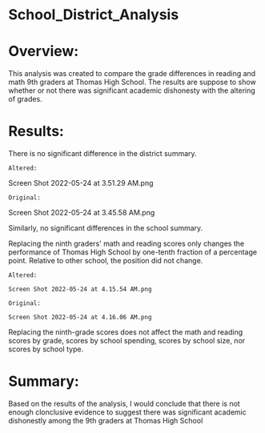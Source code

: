 # School_District_Analysis

<!-- Overview of the school district analysis: Explain the purpose of this analysis.

Results: Using bulleted lists and images of DataFrames as support, address the following questions.

How is the district summary affected?
How is the school summary affected?
How does replacing the ninth graders’ math and reading scores affect Thomas High School’s performance relative to the other schools?
How does replacing the ninth-grade scores affect the following:
Math and reading scores by grade
Scores by school spending
Scores by school size
Scores by school type
Summary: Summarize four changes in the updated school district analysis after reading and math scores for the ninth grade at Thomas High School have been replaced with NaNs. -->


# Overview:

This analysis was created to compare the grade differences in reading and math 9th graders at Thomas High School.  The results are suppose to show whether or not there was significant academic dishonesty with the altering of grades.

# Results:

There is no significant difference in the district summary.

    Altered:

Screen Shot 2022-05-24 at 3.51.29 AM.png


    Original:

Screen Shot 2022-05-24 at 3.45.58 AM.png

Similarly, no significant differences in the school summary.

Replacing the ninth graders' math and reading scores only changes the performance of Thomas High School by one-tenth fraction of a percentage point.  Relative to other school, the position did not change.

    Altered:

    Screen Shot 2022-05-24 at 4.15.54 AM.png

    Original:

    Screen Shot 2022-05-24 at 4.16.06 AM.png

Replacing the ninth-grade scores does not affect the math and reading scores by grade, scores by school spending, scores by school size, nor scores by school type.

# Summary:

Based on the results of the analysis, I would conclude that there is not enough clonclusive evidence to suggest there was significant academic dishonestly among the 9th graders at Thomas High School

